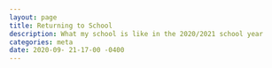 ```yaml
---
layout: page
title: Returning to School
description: What my school is like in the 2020/2021 school year
categories: meta
date: 2020-09- 21-17-00 -0400
---
```


